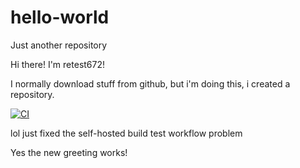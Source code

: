 # hello-world
Just another repository

Hi there! I'm retest672!

I normally download stuff from github, but i'm doing this, i created a repository.

[![CI](https://github.com/retest672/hello-world/actions/workflows/blank.yml/badge.svg?branch=main)](https://github.com/retest672/hello-world/actions/workflows/blank.yml)

lol just fixed the self-hosted build test workflow problem

Yes the new greeting works!

